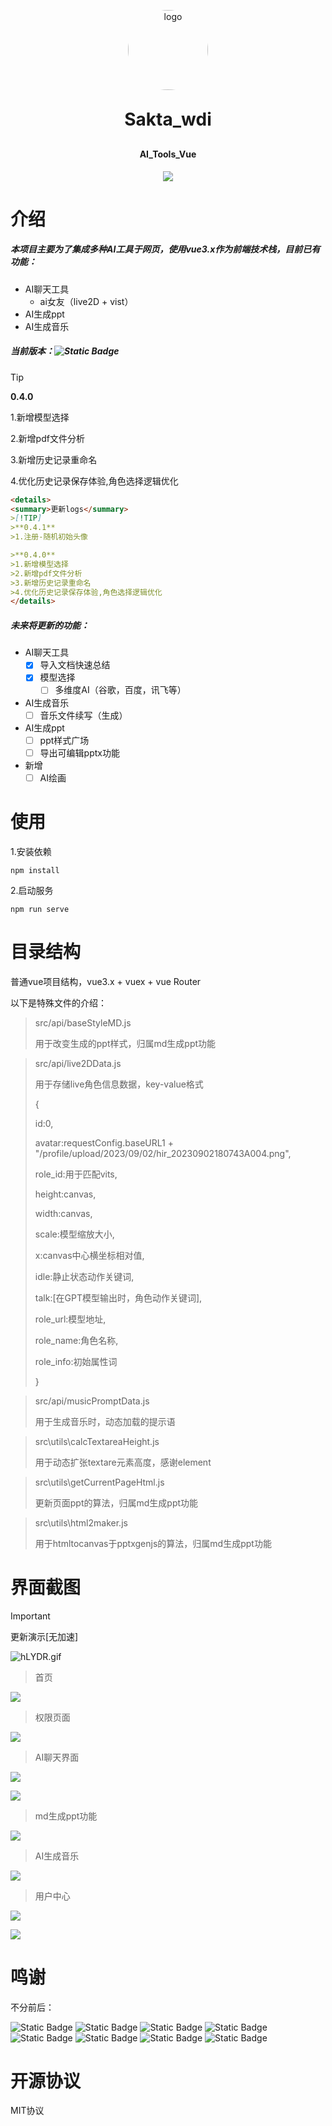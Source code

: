 <p align="center">
	<img alt="logo" src="https://cdn.jsdelivr.net/gh/Saktawdi/my-images@main/img/pixil-frame-256.png" style="width:128px;border-radius:68px">
</p>
<h1 align="center" style="margin: 30px 0 30px; font-weight: bold;">Sakta_wdi</h1>
<h4 align="center">AI_Tools_Vue</h4>
<p align="center">
	<a href="https://github.com/Saktawdi"><img src="https://img.shields.io/badge/ai__tools__vue-sakta__wdi-%23defcf9?labelColor=%23c3bef0
"></a>
</p>

# 介绍

##### 本项目主要为了集成多种AI工具于网页，使用vue3.x作为前端技术栈，目前已有功能：

- AI聊天工具
  - ai女友（live2D +  vist）
- AI生成ppt
- AI生成音乐

##### 当前版本：![Static Badge](https://img.shields.io/badge/0.4.1-green)

[demo演示地址]: https://ai.sakta.top/

> [!TIP]
>
> **0.4.0**
>
> 1.新增模型选择
>
> 2.新增pdf文件分析
>
> 3.新增历史记录重命名
>
> 4.优化历史记录保存体验,角色选择逻辑优化

```markdown
<details>
<summary>更新logs</summary>
>[!TIP]
>**0.4.1**
>1.注册-随机初始头像

>**0.4.0**
>1.新增模型选择
>2.新增pdf文件分析
>3.新增历史记录重命名
>4.优化历史记录保存体验,角色选择逻辑优化
</details>
```

##### 未来将更新的功能：

- AI聊天工具
  - [x] 导入文档快速总结
  - [x] 模型选择
    - [ ] 多维度AI（谷歌，百度，讯飞等）
- AI生成音乐
  - [ ] 音乐文件续写（生成）

- AI生成ppt
  - [ ] ppt样式广场
  - [ ] 导出可编辑pptx功能

- 新增
  - [ ] AI绘画

# 使用

1.安装依赖

```
npm install
```

2.启动服务

```
npm run serve
```

# 目录结构

普通vue项目结构，vue3.x + vuex + vue Router

以下是特殊文件的介绍：

> src/api/baseStyleMD.js
>
> 用于改变生成的ppt样式，归属md生成ppt功能



> src/api/live2DData.js
>
> 用于存储live角色信息数据，key-value格式
>
> {
>
>   id:0,
>
>   avatar:requestConfig.baseURL1 + "/profile/upload/2023/09/02/hir_20230902180743A004.png",
>
>   role_id:用于匹配vits,
>
>   height:canvas,
>
>   width:canvas,
>
>   scale:模型缩放大小,
>
>   x:canvas中心横坐标相对值,
>
>   idle:静止状态动作关键词,
>
>   talk:[在GPT模型输出时，角色动作关键词],
>
>   role_url:模型地址,
>
>   role_name:角色名称,
>
>   role_info:初始属性词
>
> }



> src/api/musicPromptData.js
>
> 用于生成音乐时，动态加载的提示语



> src\utils\calcTextareaHeight.js
>
> 用于动态扩张textare元素高度，感谢element



> src\utils\getCurrentPageHtml.js
>
> 更新页面ppt的算法，归属md生成ppt功能



> src\utils\html2maker.js
>
> 用于htmltocanvas于pptxgenjs的算法，归属md生成ppt功能

# 界面截图

> [!IMPORTANT] 
>
> 更新演示[无加速]

![hLYDR.gif](https://i0.imgs.ovh/2024/01/13/hLYDR.gif)

> 首页

<img src="https://cdn.jsdelivr.net/gh/Saktawdi/my-images@main/img/20230907214818.png"/>

> 权限页面

![](https://cdn.jsdelivr.net/gh/Saktawdi/my-images@main/img/20230907214953.png)

> AI聊天界面

![](https://cdn.jsdelivr.net/gh/Saktawdi/my-images@main/img/20230907215156.png)

![](https://cdn.jsdelivr.net/gh/Saktawdi/my-images@main/img/20230907215322.png)

> md生成ppt功能

![](https://cdn.jsdelivr.net/gh/Saktawdi/my-images@main/img/20230907215350.png)

> AI生成音乐

![](https://cdn.jsdelivr.net/gh/Saktawdi/my-images@main/img/20230907215433.png)

> 用户中心

![](https://cdn.jsdelivr.net/gh/Saktawdi/my-images@main/img/20230907215606.png)



![](https://cdn.jsdelivr.net/gh/Saktawdi/my-images@main/img/20230907215635.png)

# 鸣谢

不分前后：

<img alt="Static Badge" src="https://img.shields.io/badge/gitbrent-PptxGenJS-green?link=https%3A%2F%2Fgithub.com%2Fgitbrent%2FPptxGenJS%2F">

<img alt="Static Badge" src="https://img.shields.io/badge/katspaugh-wavesurfer.js-green?link=https%3A%2F%2Fgithub.com%2Fkatspaugh%2Fwavesurfer.js">

<img alt="Static Badge" src="https://img.shields.io/badge/sweetalert2-sweetalert2-green?link=https%3A%2F%2Fgithub.com%2Fsweetalert2%2Fsweetalert2">

<img alt="Static Badge" src="https://img.shields.io/badge/niklasvh-html2canvas-green?link=https%3A%2F%2Fgithub.com%2Fniklasvh%2Fhtml2canvas">

<img alt="Static Badge" src="https://img.shields.io/badge/marp--team-marp--core-green?link=https%3A%2F%2Fgithub.com%2Fmarp-team%2Fmarp-core">

<img alt="Static Badge" src="https://img.shields.io/badge/guansss-pixi--live2d--display-green?link=https%3A%2F%2Fgithub.com%2Fguansss%2Fpixi-live2d-display">

<img alt="Static Badge" src="https://img.shields.io/badge/Artrajz-vits--simple--api-green">

<img alt="Static Badge" src="https://img.shields.io/badge/facebookresearch-audiocraft-green?link=https%3A%2F%2Fgithub.com%2Fguansss%2Fpixi-live2d-display">

# 开源协议

MIT协议